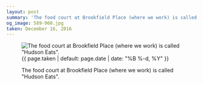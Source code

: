 ```yaml
---
layout: post
summary: 'The food court at Brookfield Place (where we work) is called &quot;Hudson Eats&quot;.'
og_image: 589-960.jpg
taken: December 16, 2016
---
```


<figure class="post" data-src="{{ site.assets_url }}/{{ page.og_image }}" data-sub-html='#caption-{{ page.id | remove_first: "/" }}'>
<img alt='The food court at Brookfield Place (where we work) is called "Hudson Eats".' sizes="(min-width: 700px) 50vw, calc(100vw - 2rem)" src="{{ site.assets_url }}/589-480.jpg" srcset="{{ site.assets_url }}/589-240.jpg 240w, {{ site.assets_url }}/589-480.jpg 480w, {{ site.assets_url }}/589-720.jpg 720w, {{ site.assets_url }}/589-960.jpg 960w"/>
<figcaption id='caption-{{ page.id | remove_first: "/" }}'>
<time>{{ page.taken | default: page.date | date: "%B %-d, %Y" }}</time>
<p>The food court at Brookfield Place (where we work) is called "Hudson Eats".</p>
</figcaption>
</figure>
